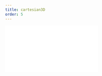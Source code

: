 ```yaml
---
title: cartesian3D
order: 5
---
```


<embed src="@/docs/manual/core/coordinate/cartesian3D.zh.md"></embed>
